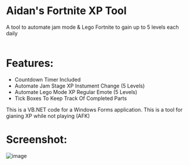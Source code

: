 # Aidan's Fortnite XP Tool
A tool to automate jam mode &amp; Lego Fortnite to gain up to 5 levels each daily <br>
<br>
# Features:

 - Countdown Timer Included
 - Automate Jam Stage XP Instument Change (5 Levels)
 - Automate Lego Mode XP Regular Emote (5 Levels)
 - Tick Boxes To Keep Track Of Completed Parts

This is a VB.NET code for a Windows Forms application. This is a tool for gianing XP while not playing (AFK)

# Screenshot:
![image](https://github.com/aidanmacgregor/Fortnite-XP-Tool/assets/11254983/7e3eb5f6-9914-4d34-b21f-a739c8655c6a)


